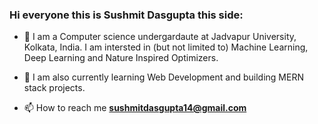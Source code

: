 ### Hi everyone this is Sushmit Dasgupta this side:
<!--
**sushmit14/sushmit14** is a ✨ _special_ ✨ repository because its `README.md` (this file) appears on your GitHub profile.

Here are some ideas to get you started:

- 
- 🤔 I’m looking for help with ...
- 💬 Ask me about ...
- 📫 How to reach me: ...
- 😄 Pronouns: ...
- ⚡ Fun fact: ...
-->

- 🔭 I am a Computer science undergardaute at Jadvapur University, Kolkata, India. I am intersted in (but not limited to) Machine Learning, Deep Learning and Nature Inspired Optimizers.         


- 🌱 I am also currently learning Web Development and building MERN stack projects.

- 📫 How to reach me **sushmitdasgupta14@gmail.com**
